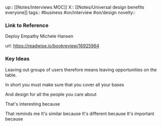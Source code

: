 up:: [[Notes/Interviews MOC]]
X:: [[Notes/Universal design benefits everyone]]
tags:: #business #on/interview #on/design
novelty::

### Link to Reference
Deploy Empathy
Michele Hansen

url: https://readwise.io/bookreview/16925964

### Key Ideas

Leaving out groups of users therefore means leaving opportunities on the table.

In short you must make sure that you cover all your bases

And design for all the people you care about

That's interesting because

That reminds me
It's similar because
It's different because
It's important because